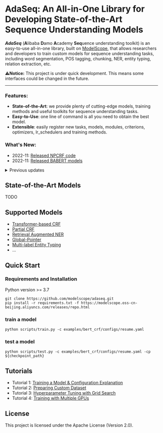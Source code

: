 # AdaSeq: An All-in-One Library for Developing State-of-the-Art Sequence Understanding Models
***AdaSeq*** (**A**libaba **D**amo **A**cademy **Seq**uence understanding toolkit) is an easy-to-use all-in-one library, built on [ModelScope](https://modelscope.cn/home), that allows researchers and developers to train custom models for sequence understanding tasks, including word segmentation, POS tagging, chunking, NER, entity typing, relation extraction, etc.

⚠️**Notice:** This project is under quick development. This means some interfaces could be changed in the future.

---

### Features:
- **State-of-the-Art**: we provide plenty of cutting-edge models, training methods and useful toolkits for sequence understanding tasks.
- **Easy-to-Use**: one line of command is all you need to obtain the best model.
- **Extensible**: easily register new tasks, models, modules, criterions, optimizers, lr_schedulers and training methods.

### What's New:
- 2022-11: [Released NPCRF code](./examples/NPCRF)
- 2022-11: [Released BABERT models](./examples/babert)

<details>
<summary>Previous updates</summary>
</details>

## State-of-the-Art Models
TODO

## Supported Models
- [Transformer-based CRF](./examples/bert_crf)
- [Partial CRF](./examples/partial_bert_crf)
- [Retrieval Augmented NER](./examples/RaNER)
- [Global-Pointer](./examples/global_pointer)
- [Multi-label Entity Typing](./examples/entity_typing)
- ...

## Quick Start
### Requirements and Installation
Python version >= 3.7
```
git clone https://github.com/modelscope/adaseq.git
pip install -r requirements.txt -f https://modelscope.oss-cn-beijing.aliyuncs.com/releases/repo.html
```

### train a model
```
python scripts/train.py -c examples/bert_crf/configs/resume.yaml
```

### test a model
```
python scripts/test.py -c examples/bert_crf/configs/resume.yaml -cp ${checkpoint_path}
```

## Tutorials
- Tutorial 1: [Training a Model & Configuration Explanation](./docs/tutorials/training_a_model.md)
- Tutorial 2: [Preparing Custom Dataset](./docs/tutorials/preparing_custom_dataset.md)
- Tutorial 3: [Hyperparameter Tuning with Grid Search](./docs/tutorials/hyperparameter_tuning_with_grid_search.md)
- Tutorial 4: [Training with Multiple GPUs](./docs/tutorials/training_with_multiple_gpus.md)

## License
This project is licensed under the Apache License (Version 2.0).
